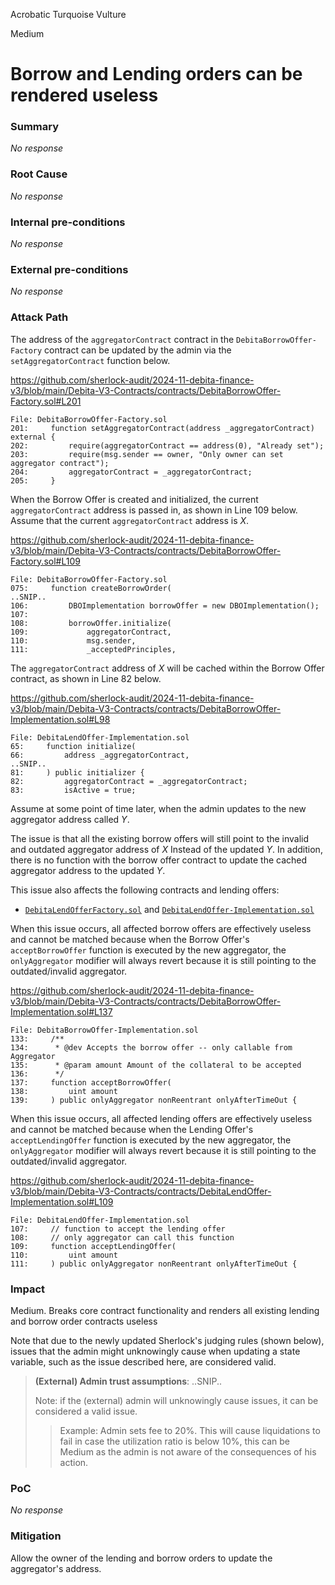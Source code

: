 Acrobatic Turquoise Vulture

Medium

# Borrow and Lending orders can be rendered useless

### Summary

_No response_

### Root Cause

_No response_

### Internal pre-conditions

_No response_

### External pre-conditions

_No response_

### Attack Path

The address of the `aggregatorContract` contract in the `DebitaBorrowOffer-Factory` contract can be updated by the admin via the `setAggregatorContract` function below.

https://github.com/sherlock-audit/2024-11-debita-finance-v3/blob/main/Debita-V3-Contracts/contracts/DebitaBorrowOffer-Factory.sol#L201

```solidity
File: DebitaBorrowOffer-Factory.sol
201:     function setAggregatorContract(address _aggregatorContract) external {
202:         require(aggregatorContract == address(0), "Already set");
203:         require(msg.sender == owner, "Only owner can set aggregator contract");
204:         aggregatorContract = _aggregatorContract;
205:     }
```

When the Borrow Offer is created and initialized, the current `aggregatorContract` address is passed in, as shown in Line 109 below. Assume that the current `aggregatorContract` address is $X$.

https://github.com/sherlock-audit/2024-11-debita-finance-v3/blob/main/Debita-V3-Contracts/contracts/DebitaBorrowOffer-Factory.sol#L109

```solidity
File: DebitaBorrowOffer-Factory.sol
075:     function createBorrowOrder(
..SNIP..
106:         DBOImplementation borrowOffer = new DBOImplementation();
107: 
108:         borrowOffer.initialize(
109:             aggregatorContract,
110:             msg.sender,
111:             _acceptedPrinciples,
```

The `aggregatorContract` address of $X$ will be cached within the Borrow Offer contract, as shown in Line 82 below.

https://github.com/sherlock-audit/2024-11-debita-finance-v3/blob/main/Debita-V3-Contracts/contracts/DebitaBorrowOffer-Implementation.sol#L98

```solidity
File: DebitaLendOffer-Implementation.sol
65:     function initialize(
66:         address _aggregatorContract,
..SNIP..
81:     ) public initializer {
82:         aggregatorContract = _aggregatorContract;
83:         isActive = true;
```

Assume at some point of time later, when the admin updates to the new aggregator address called $Y$.

The issue is that all the existing borrow offers will still point to the invalid and outdated aggregator address of $X$ Instead of the updated $Y$. In addition, there is no function with the borrow offer contract to update the cached aggregator address to the updated $Y$.

This issue also affects the following contracts and lending offers:

- [`DebitaLendOfferFactory.sol`](https://github.com/sherlock-audit/2024-11-debita-finance-v3/blob/main/Debita-V3-Contracts/contracts/DebitaLendOfferFactory.sol#L49) and [`DebitaLendOffer-Implementation.sol`](https://github.com/sherlock-audit/2024-11-debita-finance-v3/blob/main/Debita-V3-Contracts/contracts/DebitaLendOffer-Implementation.sol#L18)

When this issue occurs, all affected borrow offers are effectively useless and cannot be matched because when the Borrow Offer's `acceptBorrowOffer` function is executed by the new aggregator, the `onlyAggregator` modifier will always revert because it is still pointing to the outdated/invalid aggregator.

https://github.com/sherlock-audit/2024-11-debita-finance-v3/blob/main/Debita-V3-Contracts/contracts/DebitaBorrowOffer-Implementation.sol#L137

```solidity
File: DebitaBorrowOffer-Implementation.sol
133:     /**
134:      * @dev Accepts the borrow offer -- only callable from Aggregator
135:      * @param amount Amount of the collateral to be accepted
136:      */
137:     function acceptBorrowOffer(
138:         uint amount
139:     ) public onlyAggregator nonReentrant onlyAfterTimeOut {
```

When this issue occurs, all affected lending offers are effectively useless and cannot be matched because when the Lending Offer's `acceptLendingOffer` function is executed by the new aggregator, the `onlyAggregator` modifier will always revert because it is still pointing to the outdated/invalid aggregator.

https://github.com/sherlock-audit/2024-11-debita-finance-v3/blob/main/Debita-V3-Contracts/contracts/DebitaLendOffer-Implementation.sol#L109

```solidity
File: DebitaLendOffer-Implementation.sol
107:     // function to accept the lending offer
108:     // only aggregator can call this function
109:     function acceptLendingOffer(
110:         uint amount
111:     ) public onlyAggregator nonReentrant onlyAfterTimeOut {
```

### Impact

Medium. Breaks core contract functionality and renders all existing lending and borrow order contracts useless

Note that due to the newly updated Sherlock's judging rules (shown below), issues that the admin might unknowingly cause when updating a state variable, such as the issue described here, are considered valid. 

> **(External) Admin trust assumptions**: ..SNIP..
>
> Note: if the (external) admin will unknowingly cause issues, it can be considered a valid issue.
>
> > Example: Admin sets fee to 20%. This will cause liquidations to fail in case the utilization ratio is below 10%, this can be Medium as the admin is not aware of the consequences of his action.

### PoC

_No response_

### Mitigation

Allow the owner of the lending and borrow orders to update the aggregator's address.